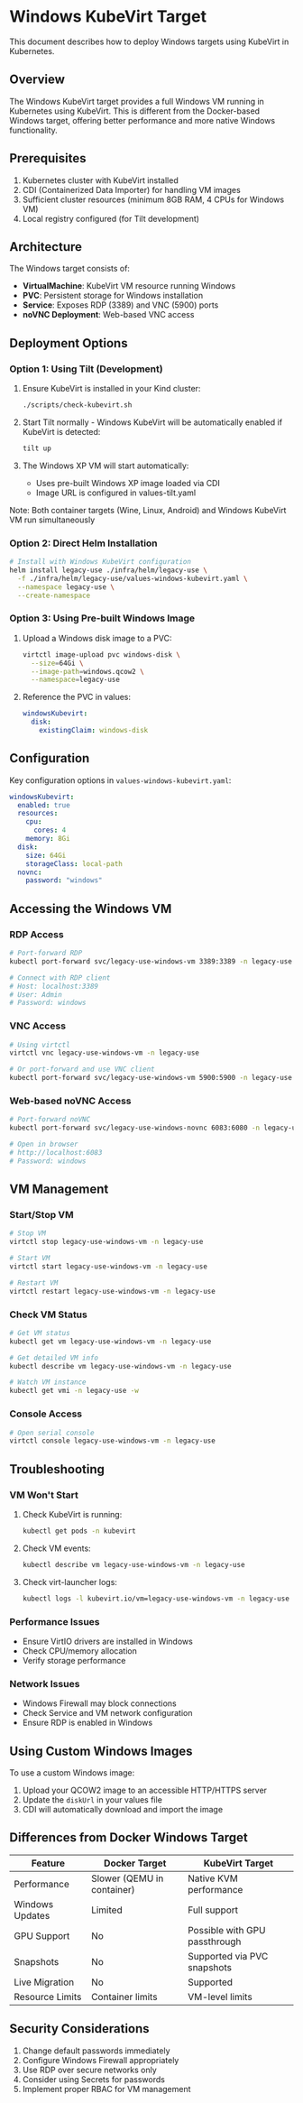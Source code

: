 # Windows KubeVirt Target

This document describes how to deploy Windows targets using KubeVirt in Kubernetes.

## Overview

The Windows KubeVirt target provides a full Windows VM running in Kubernetes using KubeVirt. This is different from the Docker-based Windows target, offering better performance and more native Windows functionality.

## Prerequisites

1. Kubernetes cluster with KubeVirt installed
2. CDI (Containerized Data Importer) for handling VM images
3. Sufficient cluster resources (minimum 8GB RAM, 4 CPUs for Windows VM)
4. Local registry configured (for Tilt development)

## Architecture

The Windows target consists of:
- **VirtualMachine**: KubeVirt VM resource running Windows
- **PVC**: Persistent storage for Windows installation
- **Service**: Exposes RDP (3389) and VNC (5900) ports
- **noVNC Deployment**: Web-based VNC access

## Deployment Options

### Option 1: Using Tilt (Development)

1. Ensure KubeVirt is installed in your Kind cluster:
   ```bash
   ./scripts/check-kubevirt.sh
   ```

2. Start Tilt normally - Windows KubeVirt will be automatically enabled if KubeVirt is detected:
   ```bash
   tilt up
   ```

3. The Windows XP VM will start automatically:
   - Uses pre-built Windows XP image loaded via CDI
   - Image URL is configured in values-tilt.yaml

Note: Both container targets (Wine, Linux, Android) and Windows KubeVirt VM run simultaneously

### Option 2: Direct Helm Installation

```bash
# Install with Windows KubeVirt configuration
helm install legacy-use ./infra/helm/legacy-use \
  -f ./infra/helm/legacy-use/values-windows-kubevirt.yaml \
  --namespace legacy-use \
  --create-namespace
```

### Option 3: Using Pre-built Windows Image

1. Upload a Windows disk image to a PVC:
   ```bash
   virtctl image-upload pvc windows-disk \
     --size=64Gi \
     --image-path=windows.qcow2 \
     --namespace=legacy-use
   ```

2. Reference the PVC in values:
   ```yaml
   windowsKubevirt:
     disk:
       existingClaim: windows-disk
   ```

## Configuration

Key configuration options in `values-windows-kubevirt.yaml`:

```yaml
windowsKubevirt:
  enabled: true
  resources:
    cpu:
      cores: 4
    memory: 8Gi
  disk:
    size: 64Gi
    storageClass: local-path
  novnc:
    password: "windows"
```

## Accessing the Windows VM

### RDP Access
```bash
# Port-forward RDP
kubectl port-forward svc/legacy-use-windows-vm 3389:3389 -n legacy-use

# Connect with RDP client
# Host: localhost:3389
# User: Admin
# Password: windows
```

### VNC Access
```bash
# Using virtctl
virtctl vnc legacy-use-windows-vm -n legacy-use

# Or port-forward and use VNC client
kubectl port-forward svc/legacy-use-windows-vm 5900:5900 -n legacy-use
```

### Web-based noVNC Access
```bash
# Port-forward noVNC
kubectl port-forward svc/legacy-use-windows-novnc 6083:6080 -n legacy-use

# Open in browser
# http://localhost:6083
# Password: windows
```

## VM Management

### Start/Stop VM
```bash
# Stop VM
virtctl stop legacy-use-windows-vm -n legacy-use

# Start VM
virtctl start legacy-use-windows-vm -n legacy-use

# Restart VM
virtctl restart legacy-use-windows-vm -n legacy-use
```

### Check VM Status
```bash
# Get VM status
kubectl get vm legacy-use-windows-vm -n legacy-use

# Get detailed VM info
kubectl describe vm legacy-use-windows-vm -n legacy-use

# Watch VM instance
kubectl get vmi -n legacy-use -w
```

### Console Access
```bash
# Open serial console
virtctl console legacy-use-windows-vm -n legacy-use
```

## Troubleshooting

### VM Won't Start
1. Check KubeVirt is running:
   ```bash
   kubectl get pods -n kubevirt
   ```

2. Check VM events:
   ```bash
   kubectl describe vm legacy-use-windows-vm -n legacy-use
   ```

3. Check virt-launcher logs:
   ```bash
   kubectl logs -l kubevirt.io/vm=legacy-use-windows-vm -n legacy-use
   ```

### Performance Issues
- Ensure VirtIO drivers are installed in Windows
- Check CPU/memory allocation
- Verify storage performance

### Network Issues
- Windows Firewall may block connections
- Check Service and VM network configuration
- Ensure RDP is enabled in Windows

## Using Custom Windows Images

To use a custom Windows image:
1. Upload your QCOW2 image to an accessible HTTP/HTTPS server
2. Update the `diskUrl` in your values file
3. CDI will automatically download and import the image

## Differences from Docker Windows Target

| Feature | Docker Target | KubeVirt Target |
|---------|--------------|-----------------|
| Performance | Slower (QEMU in container) | Native KVM performance |
| Windows Updates | Limited | Full support |
| GPU Support | No | Possible with GPU passthrough |
| Snapshots | No | Supported via PVC snapshots |
| Live Migration | No | Supported |
| Resource Limits | Container limits | VM-level limits |

## Security Considerations

1. Change default passwords immediately
2. Configure Windows Firewall appropriately
3. Use RDP over secure networks only
4. Consider using Secrets for passwords
5. Implement proper RBAC for VM management